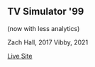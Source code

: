 ## TV Simulator '99

(now with less analytics)

Zach Hall, 2017
Vibby, 2021

[Live Site](http://videotoaster.github.io/program-guide)
